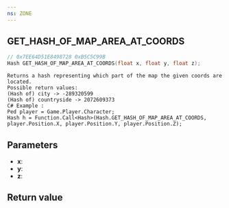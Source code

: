 ```yaml
---
ns: ZONE
---
```

## GET_HASH_OF_MAP_AREA_AT_COORDS

```c
// 0x7EE64D51E8498728 0xB5C5C99B
Hash GET_HASH_OF_MAP_AREA_AT_COORDS(float x, float y, float z);
```

```
Returns a hash representing which part of the map the given coords are located.  
Possible return values:  
(Hash of) city -> -289320599  
(Hash of) countryside -> 2072609373  
C# Example :  
Ped player = Game.Player.Character;  
Hash h = Function.Call<Hash>(Hash.GET_HASH_OF_MAP_AREA_AT_COORDS, player.Position.X, player.Position.Y, player.Position.Z);  
```

## Parameters
* **x**: 
* **y**: 
* **z**: 

## Return value
